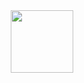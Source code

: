 <div align="center"><img src = "https://doc.amezirmessaoud.fr/Gif_KOMETA_EMAIL_BANNER%20Sans%20baseline.gif" width = 100px></div>
